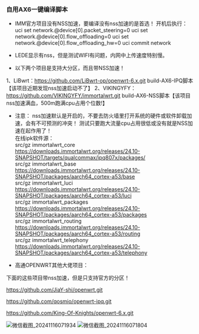 ### 自用AX6一键编译脚本
- IMM官方项目没有NSS加速，要编译没有nss加速的是首选！
开机后执行：
uci set network.@device[0].packet_steering=0
uci set network.@device[0].flow_offloading=0
uci set network.@device[0].flow_offloading_hw=0
uci commit network
- LEDE显示有nss，但是测试WIFI有问题，内网中上传速度特别慢。

- 以下两个项目是支持大分区，而且带NSS加速！

1、LiBwrt：https://github.com/LiBwrt-op/openwrt-6.x.git build-AX6-IPQ脚本【该项目近期发现nss加速启动不了】
2、VIKINGYFY： https://github.com/VIKINGYFY/immortalwrt.git build-AX6-NSS脚本【该项目nss加速满血，500m跑满cpu占用个位数!】

- 注意：
nss加速默认是开启的，不要去防火墙里打开系统的硬件或软件卸载加速，会有不可预测的冲突！
测试只要跑大流量cpu占用很低或没有就是NSS加速在起作用了！  
在线ipk软件源：  
src/gz immortalwrt_core https://downloads.immortalwrt.org/releases/24.10-SNAPSHOT/targets/qualcommax/ipq807x/packages/  
src/gz immortalwrt_base https://downloads.immortalwrt.org/releases/24.10-SNAPSHOT/packages/aarch64_cortex-a53/base  
src/gz immortalwrt_luci https://downloads.immortalwrt.org/releases/24.10-SNAPSHOT/packages/aarch64_cortex-a53/luci  
src/gz immortalwrt_packages https://downloads.immortalwrt.org/releases/24.10-SNAPSHOT/packages/aarch64_cortex-a53/packages  
src/gz immortalwrt_routing https://downloads.immortalwrt.org/releases/24.10-SNAPSHOT/packages/aarch64_cortex-a53/routing  
src/gz immortalwrt_telephony https://downloads.immortalwrt.org/releases/24.10-SNAPSHOT/packages/aarch64_cortex-a53/telephony  

- 高通OPENWRT其他大佬项目：

下面的这些项目带nss加速，但是只支持官方的分区！

https://github.com/JiaY-shi/openwrt.git

https://github.com/qosmio/openwrt-ipq.git

https://github.com/King-Of-Knights/openwrt-6.x.git


![微信截图_20241116071934](https://github.com/user-attachments/assets/617a2d49-0f51-485c-a20a-b25cde5a8e82)
![微信截图_20241116071804](https://github.com/user-attachments/assets/502012e5-83d0-4e4b-be8b-a53c1edd0f8b)
